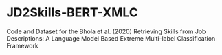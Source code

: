# JD2Skills-BERT-XMLC
Code and Dataset for the Bhola et al. (2020) Retrieving Skills from Job Descriptions: A Language Model Based Extreme Multi-label Classification Framework
